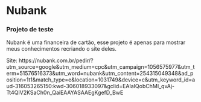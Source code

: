 <h1>Nubank</h1>

<h3>Projeto de teste</h3>

<p>Nubank é uma financeira de cartão, esse projeto é apenas para mostrar meus conhecimentos recriando o site deles.</p>

<p>Site: https://nubank.com.br/pedir/?utm_source=google&utm_medium=cpc&utm_campaign=1056575977&utm_term=51576516373&utm_word=nubank&utm_content=254315049348&ad_position=1t1&match_type=e&location=1031749&device=c&utm_keyword_id=aud-316053265150:kwd-306018933097&gclid=EAIaIQobChMI_qvAj-Tt4QIV2KSaCh0n_QaiEAAYASAAEgKgefD_BwE</p>